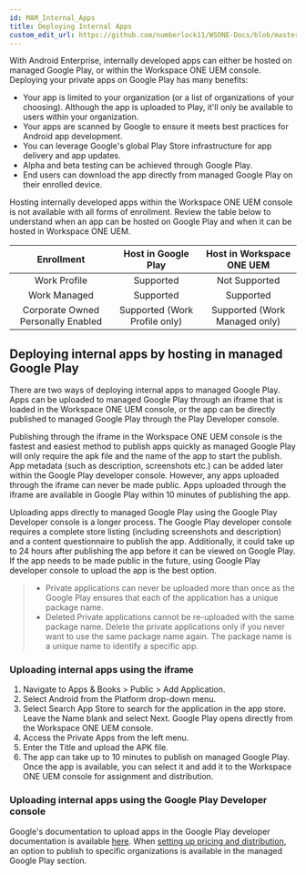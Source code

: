 ```yaml
---
id: MAM_Internal_Apps
title: Deploying Internal Apps
custom_edit_url: https://github.com/numberlock11/WSONE-Docs/blob/master/docs/Google/MAM_Internal_Apps.md
---
```


With Android Enterprise, internally developed apps can either be hosted on managed Google Play, or within the Workspace ONE UEM console. Deploying your private apps on Google Play has many benefits:

* Your app is limited to your organization (or a list of organizations of your choosing). Although the app is uploaded to Play, it'll only be available to users within your organization.
* Your apps are scanned by Google to ensure it meets best practices for Android app development.
* You can leverage Google's global Play Store infrastructure for app delivery and app updates.
* Alpha and beta testing can be achieved through Google Play.
* End users can download the app directly from managed Google Play on their enrolled device.

Hosting internally developed apps within the Workspace ONE UEM console is not available with all forms of enrollment. Review the table below to understand when an app can be hosted on Google Play and when it can be hosted in Workspace ONE UEM.

|             Enrollment             |      Host in Google Play      |   Host in Workspace ONE UEM   |
|:----------------------------------:|:-----------------------------:|:-----------------------------:|
|            Work Profile            |           Supported           |         Not Supported         |
|            Work Managed            |           Supported           |           Supported           |
| Corporate Owned Personally Enabled | Supported (Work Profile only) | Supported (Work Managed only) |

## Deploying internal apps by hosting in managed Google Play

There are two ways of deploying internal apps to managed Google Play. Apps can be uploaded to managed Google Play through an iframe that is loaded in the Workspace ONE UEM console, or the app can be directly published to managed Google Play through the Play Developer console.

Publishing through the iframe in the Workspace ONE UEM console is the fastest and easiest method to publish apps quickly as managed Google Play will only require the apk file and the name of the app to start the publish. App metadata (such as description, screenshots etc.) can be added later within the Google Play developer console. However, any apps uploaded through the iframe can never be made public. Apps uploaded through the iframe are available in Google Play within 10 minutes of publishing the app.

Uploading apps directly to managed Google Play using the Google Play Developer console is a longer process. The Google Play developer console requires a complete store listing (including screenshots and description) and a content questionnaire to publish the app. Additionally, it could take up to 24 hours after publishing the app before it can be viewed on Google Play. If the app needs to be made public in the future, using Google Play developer console to upload the app is the best option.

>* Private applications can never be uploaded more than once as the Google Play ensures that each of the application has a unique package name.
>* Deleted Private applications cannot be re-uploaded with the same package name. Delete the private applications only if you never want to use the same package name again. The package name is a unique name to identify a specific app.

### Uploading internal apps using the iframe

1. Navigate to Apps & Books > Public > Add Application.
2. Select Android from the Platform drop-down menu.
3. Select Search App Store to search for the application in the app store. Leave the Name blank and select Next. Google Play opens directly from the Workspace ONE UEM console.
4. Access the Private Apps from the left menu.
5. Enter the Title and upload the APK file.
6. The app can take up to 10 minutes to publish on managed Google Play. Once the app is available, you can select it and add it to the Workspace ONE UEM console for assignment and distribution.

### Uploading internal apps using the Google Play Developer console

Google's documentation to upload apps in the Google Play developer documentation is available [here](https://support.google.com/googleplay/android-developer/answer/113469?hl=en&ref_topic=7072031). When [setting up pricing and distribution](https://support.google.com/googleplay/android-developer/answer/6334373), an option to publish to specific organizations is available in the managed Google Play section.
